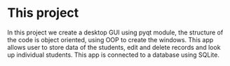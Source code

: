 # This project
In this project we create a desktop GUI using pyqt module, the structure of the code is object oriented,
using OOP to create the windows. This app allows user to store data of the students, edit and delete records and look up
individual students. This app is connected to a database using SQLite.
